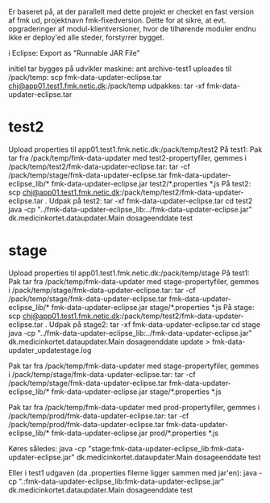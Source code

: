 Er baseret på, at der parallelt med dette projekt er checket en fast version af fmk ud, projektnavn fmk-fixedversion. Dette for at sikre, at evt. opgraderinger af modul-klientversioner, 
hvor de tilhørende moduler endnu ikke er deploy'ed alle steder, forstyrrer bygget.

i Eclipse: Export as "Runnable JAR File"

initiel tar bygges på udvikler maskine: ant archive-test1
uploades til /pack/temp: 				scp fmk-data-updater-eclipse.tar chj@app01.test1.fmk.netic.dk:/pack/temp
udpakkes: 								tar -xf fmk-data-updater-eclipse.tar

test2
======
Upload properties til app01.test1.fmk.netic.dk:/pack/temp/test2
På test1: Pak tar fra /pack/temp/fmk-data-updater med test2-propertyfiler, gemmes i /pack/temp/test2/fmk-data-updater-eclipse.tar:
          tar -cf /pack/temp/stage/fmk-data-updater-eclipse.tar fmk-data-updater-eclipse_lib/* fmk-data-updater-eclipse.jar test2/*.properties *.js
På test2: scp chj@app01.test1.fmk.netic.dk:/pack/temp/test2/fmk-data-updater-eclipse.tar .
Udpak på test2: tar -xf fmk-data-updater-eclipse.tar
cd test2
java -cp "../fmk-data-updater-eclipse_lib:../fmk-data-updater-eclipse.jar" dk.medicinkortet.dataupdater.Main dosageenddate test

stage
======
Upload properties til app01.test1.fmk.netic.dk:/pack/temp/stage
På test1: Pak tar fra /pack/temp/fmk-data-updater med stage-propertyfiler, gemmes i /pack/temp/stage/fmk-data-updater-eclipse.tar:
          tar -cf /pack/temp/stage/fmk-data-updater-eclipse.tar fmk-data-updater-eclipse_lib/* fmk-data-updater-eclipse.jar stage/*.properties *.js
På stage: scp chj@app01.test1.fmk.netic.dk:/pack/temp/test2/fmk-data-updater-eclipse.tar .
Udpak på stage2: tar -xf fmk-data-updater-eclipse.tar
cd stage
java -cp "../fmk-data-updater-eclipse_lib:../fmk-data-updater-eclipse.jar" dk.medicinkortet.dataupdater.Main dosageenddate update > fmk-data-updater_updatestage.log



Pak tar fra /pack/temp/fmk-data-updater med stage-propertyfiler, gemmes i /pack/temp/stage/fmk-data-updater-eclipse.tar:
tar -cf /pack/temp/stage/fmk-data-updater-eclipse.tar fmk-data-updater-eclipse_lib/* fmk-data-updater-eclipse.jar stage/*.properties *.js
 
Pak tar fra /pack/temp/fmk-data-updater med prod-propertyfiler, gemmes i /pack/temp/prod/fmk-data-updater-eclipse.tar:
tar -cf /pack/temp/prod/fmk-data-updater-eclipse.tar fmk-data-updater-eclipse_lib/* fmk-data-updater-eclipse.jar prod/*.properties *.js

Køres således: 
java -cp "stage:fmk-data-updater-eclipse_lib:fmk-data-updater-eclipse.jar" dk.medicinkortet.dataupdater.Main dosageenddate test

Eller i test1 udgaven (da .properties filerne ligger sammen med jar'en):
java -cp ".:fmk-data-updater-eclipse_lib:fmk-data-updater-eclipse.jar" dk.medicinkortet.dataupdater.Main dosageenddate test

